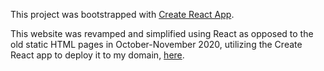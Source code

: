 This project was bootstrapped with [Create React App](https://github.com/facebook/create-react-app).

This website was revamped and simplified using React as opposed to the old static HTML pages in October-November 2020, utilizing the Create React app to deploy it to my domain, 
[here](https://brandon-kaminski.tech). 
